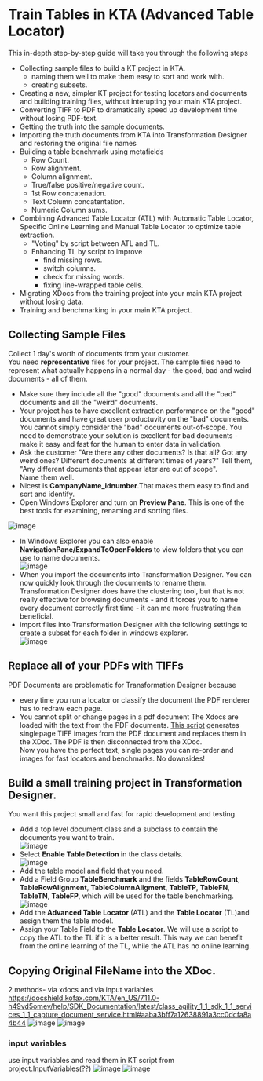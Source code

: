# Train Tables in KTA (Advanced Table Locator)
This in-depth step-by-step guide will take you through the following steps  
* Collecting sample files to build a KT project in KTA.
    *  naming them well to make them easy to sort and work with.
    * creating subsets.
* Creating a new, simpler KT project for testing locators and documents and building training files, without interupting your main KTA project.
* Converting TIFF to PDF to dramatically speed up development time without losing PDF-text.
* Getting the truth into the sample documents.
* Importing the truth documents from KTA into Transformation Designer and restoring the original file names
* Building a table benchmark using metafields
    * Row Count.
    * Row alignment.
    * Column alignment.
    * True/false positive/negative count.
    * 1st Row concatenation.
    * Text Column concatentation.
    * Numeric Column sums.
* Combining Advanced Table Locator (ATL) with Automatic Table Locator, Specific Online Learning and Manual Table Locator to optimize table extraction.
    * "Voting" by script between ATL and TL.
    * Enhancing TL by script to improve
        * find missing rows.
        * switch columns.
        * check for missing words.
        * fixing line-wrapped table cells.
* Migrating XDocs from the training project into your main KTA project without losing data.
* Training and benchmarking in your main KTA project.

## Collecting Sample Files
Collect 1 day's worth of documents from your customer.  
You need **representative** files for your project. The sample files need to represent what actually happens in a normal day - the good, bad and weird documents - all of them.
* Make sure they include all the "good" documents and all the "bad" documents and all the "weird" documents.
* Your project has to have excellent extraction performance on the "good" documents and have great user productuvity on the "bad" documents. You cannot simply consider the "bad" documents out-of-scope. You need to demonstrate your solution is excellent for bad documents - make it easy and fast for the human to enter data in validation.
* Ask the customer "Are there any other documents? Is that all? Got any weird ones? Different documents at different times of years?" Tell them, "Any different documents that appear later are out of scope".  
Name them well.
* Nicest is **CompanyName_idnumber**.That makes them easy to find and sort and identify.
* Open Windows Explorer and turn on **Preview Pane**. This is one of the best tools for examining, renaming and sorting files.

![image](https://github.com/KofaxTransformation/KTScripts/assets/47416964/a3c3ad54-41b5-499e-b7ef-929e62dd0a1e)  
* In Windows Explorer you can also enable **NavigationPane/ExpandToOpenFolders**  to view folders that you can use to name documents.  
![image](https://github.com/KofaxTransformation/KTScripts/assets/47416964/3c48b20d-50d0-4403-97f3-fa1d4e0f2e4f)
* When you import the documents into Transformation Designer.
You can now quickly look through the documents to rename them. Transformation Designer does have the clustering tool, but that is not really effective for browsing documents - and it forces you to name every document correctly first time - it can me more frustrating than beneficial.
* import files into Transformation Designer with the following settings to create a subset for each folder in windows explorer.  
![image](https://github.com/KofaxTransformation/KTScripts/assets/47416964/d1f50599-840b-47b2-861c-f9140164ed03)

## Replace all of your PDFs with TIFFs
PDF Documents are problematic for Transformation Designer because
- every time you run a locator or classify the document the PDF renderer has to redraw each page.
- You cannot split or change pages in a pdf document
The Xdocs are loaded with the text from the PDF documents. 
[This script](PDFtoTiff.md) generates singlepage TIFF images from the PDF document and replaces them in the XDoc. The PDF is then disconnected from the XDoc.  
Now you have the perfect text, single pages you can re-order and images for fast locators and benchmarks. No downsides!

## Build a small training project in Transformation Designer.
You want this project small and fast for rapid development and testing.  
* Add a top level document class and a subclass to contain the documents you want to train.  
![image](https://github.com/KofaxTransformation/KTScripts/assets/47416964/cb501607-9551-440c-b502-d0e3ec1749d4)
* Select **Enable Table Detection** in the class details.  
![image](https://github.com/KofaxTransformation/KTScripts/assets/47416964/7e5f7778-794c-43ba-b01f-895082d16e06)
* Add the table model and field that you need.
* Add a Field Group **TableBenchmark** and the fields **TableRowCount**, **TableRowAlignment**, **TableColumnAligment**, **TableTP**, **TableFN**, **TableTN**, **TableFP**, which will be used for the table benchmarking.
![image](https://github.com/KofaxTransformation/KTScripts/assets/47416964/6f826fd4-d457-47a7-b115-7b7700ddbb8c)  
* Add the **Advanced Table Locator** (ATL) and the **Table Locator** (TL)and assign them the table model.
* Assign your Table Field to the **Table Locator**.  We will use a script to copy the ATL to the TL if it is a better result. This way we can benefit from the online learning of the TL, while the ATL has no online learning.



## Copying Original FileName into the XDoc.
2 methods- via xdocs and via input variables
https://docshield.kofax.com/KTA/en_US/7.11.0-h49vd5omev/help/SDK_Documentation/latest/class_agility_1_1_sdk_1_1_services_1_1_capture_document_service.html#aaba3bff7a12638891a3cc0dcfa8a4b44
![image](https://github.com/KofaxTransformation/KTScripts/assets/47416964/32629529-e5bf-49e4-bc26-2b1c90a13207)
![image](https://github.com/KofaxTransformation/KTScripts/assets/47416964/655f3ac5-3c89-492c-b75d-5f31788cae93)
### input variables
use input variables and read them in KT script from project.InputVariables(??)
![image](https://github.com/KofaxTransformation/KTScripts/assets/47416964/aa7abd2e-f99d-486a-8fd9-dd6eb3192d39)
![image](https://github.com/KofaxTransformation/KTScripts/assets/47416964/4654f449-b99f-4dbe-86cc-6673319bbbb0)
